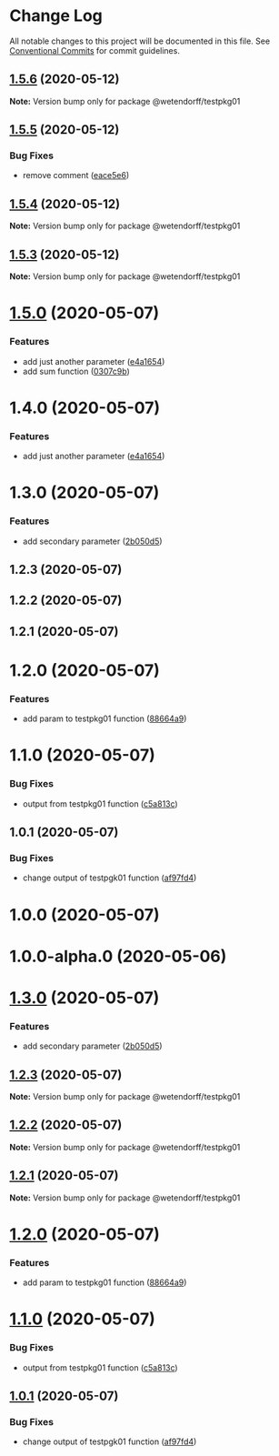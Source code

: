 # Change Log

All notable changes to this project will be documented in this file.
See [Conventional Commits](https://conventionalcommits.org) for commit guidelines.

## [1.5.6](https://github.com/wetendorff/lerna-repo/compare/v1.5.5...v1.5.6) (2020-05-12)

**Note:** Version bump only for package @wetendorff/testpkg01





## [1.5.5](https://github.com/wetendorff/lerna-repo/compare/v1.5.4...v1.5.5) (2020-05-12)


### Bug Fixes

* remove comment ([eace5e6](https://github.com/wetendorff/lerna-repo/commit/eace5e6be913b41037c6736f7f7de04fde667d5a))





## [1.5.4](https://github.com/wetendorff/lerna-repo/compare/v1.5.3...v1.5.4) (2020-05-12)

**Note:** Version bump only for package @wetendorff/testpkg01





## [1.5.3](https://github.com/wetendorff/lerna-repo/compare/v1.9.3...v1.5.3) (2020-05-12)

**Note:** Version bump only for package @wetendorff/testpkg01





# [1.5.0](https://github.com/wetendorff/lerna-repo/compare/v1.3.0...v1.5.0) (2020-05-07)


### Features

* add just another parameter ([e4a1654](https://github.com/wetendorff/lerna-repo/commit/e4a1654ebc541172bf168050526b6e683eb9b46a))
* add sum function ([0307c9b](https://github.com/wetendorff/lerna-repo/commit/0307c9b6ed6ffce34741056e6eae6004caf626a6))





# 1.4.0 (2020-05-07)


### Features

* add just another parameter ([e4a1654](https://github.com/wetendorff/lerna-repo/commit/e4a1654ebc541172bf168050526b6e683eb9b46a))



# 1.3.0 (2020-05-07)


### Features

* add secondary parameter ([2b050d5](https://github.com/wetendorff/lerna-repo/commit/2b050d532662b1b296733a6b601d9a4f8fe1d193))



## 1.2.3 (2020-05-07)



## 1.2.2 (2020-05-07)



## 1.2.1 (2020-05-07)



# 1.2.0 (2020-05-07)


### Features

* add param to testpkg01 function ([88664a9](https://github.com/wetendorff/lerna-repo/commit/88664a98caf3235629a2f4828587e67d0700880e))



# 1.1.0 (2020-05-07)


### Bug Fixes

* output from testpkg01 function ([c5a813c](https://github.com/wetendorff/lerna-repo/commit/c5a813cc972b17a1e6d323c096b0f5643c99f658))



## 1.0.1 (2020-05-07)


### Bug Fixes

* change output of testpgk01 function ([af97fd4](https://github.com/wetendorff/lerna-repo/commit/af97fd46fe8b590e71d2942f0b2ce8a1fb89455d))



# 1.0.0 (2020-05-07)



# 1.0.0-alpha.0 (2020-05-06)





# [1.3.0](https://github.com/wetendorff/lerna-repo/compare/v1.2.3...v1.3.0) (2020-05-07)


### Features

* add secondary parameter ([2b050d5](https://github.com/wetendorff/lerna-repo/commit/2b050d532662b1b296733a6b601d9a4f8fe1d193))





## [1.2.3](https://github.com/wetendorff/lerna-repo/compare/v1.2.2...v1.2.3) (2020-05-07)

**Note:** Version bump only for package @wetendorff/testpkg01





## [1.2.2](https://github.com/wetendorff/lerna-repo/compare/v1.2.1...v1.2.2) (2020-05-07)

**Note:** Version bump only for package @wetendorff/testpkg01





## [1.2.1](https://github.com/wetendorff/lerna-repo/compare/v1.2.0...v1.2.1) (2020-05-07)

**Note:** Version bump only for package @wetendorff/testpkg01





# [1.2.0](https://github.com/wetendorff/lerna-repo/compare/v1.1.0...v1.2.0) (2020-05-07)


### Features

* add param to testpkg01 function ([88664a9](https://github.com/wetendorff/lerna-repo/commit/88664a98caf3235629a2f4828587e67d0700880e))





# [1.1.0](https://github.com/wetendorff/lerna-repo/compare/v1.0.1...v1.1.0) (2020-05-07)


### Bug Fixes

* output from testpkg01 function ([c5a813c](https://github.com/wetendorff/lerna-repo/commit/c5a813cc972b17a1e6d323c096b0f5643c99f658))





## [1.0.1](https://github.com/wetendorff/lerna-repo/compare/v1.0.0...v1.0.1) (2020-05-07)


### Bug Fixes

* change output of testpgk01 function ([af97fd4](https://github.com/wetendorff/lerna-repo/commit/af97fd46fe8b590e71d2942f0b2ce8a1fb89455d))
